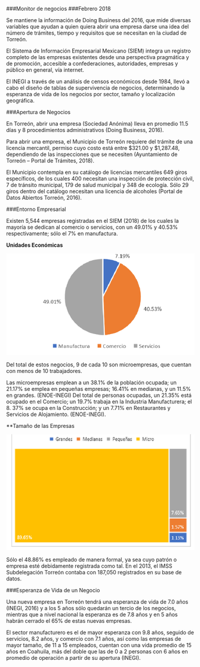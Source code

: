 ###Monitor de negocios
###Febrero 2018

Se mantiene la información de Doing Business del 2016, que mide diversas variables que ayudan a quien quiera abrir una empresa darse una idea del número de trámites, tiempo y requisitos que se necesitan en la ciudad de Torreón.

El Sistema de Información Empresarial Mexicano (SIEM) integra un registro completo de las empresas existentes desde una perspectiva pragmática y de promoción, accesible a confederaciones, autoridades, empresas y público en general, vía internet.

El INEGI a través de un análisis de censos económicos desde 1984, llevó a cabo el diseño de tablas de supervivencia de negocios, determinando la esperanza de vida de los negocios por sector, tamaño y localización geográfica.

###Apertura de Negocios

En Torreón, abrir una empresa (Sociedad Anónima) lleva en promedio 11.5 días y 8 procedimientos administrativos (Doing Business, 2016).

Para abrir una empresa, el Municipio de Torreón requiere del trámite de una licencia mercantil, permiso cuyo costo está entre $321.00 y $1,287.48, dependiendo de las inspecciones que se necesiten (Ayuntamiento de Torreón – Portal de Trámites, 2018).

El Municipio contempla en su catálogo de licencias mercantiles 649 giros específicos, de los cuales 400 necesitan una inspección de protección civil, 7 de tránsito municipal, 179 de salud municipal y 348 de ecología. Sólo 29 giros dentro del catálogo necesitan una licencia de alcoholes (Portal de Datos Abiertos Torreón, 2016).

###Entorno Empresarial

Existen 5,544 empresas registradas en el SIEM (2018) de los cuales la mayoría se dedican al comercio o servicios, con un 49.01% y 40.53% respectivamente; sólo el 7% en manufactura.

**Unidades Económicas**

<img class="img-responsive" src="monitores/negocios/unidades-economicas.png" alt="Unidades Económicas">

Del total de estos negocios, 9 de cada 10 son microempresas, que cuentan con menos de 10 trabajadores.

Las microempresas emplean a un 38.1% de la población ocupada; un 21.17% se emplea en pequeñas empresas; 16.41% en medianas, y un 11.5% en grandes. (ENOE-INEGI)
Del total de personas ocupadas, un 21.35% está ocupado en el Comercio; un 19.7% trabaja en la Industria Manufacturera; el 8. 37% se ocupa en la Construcción; y un 7.71% en Restaurantes y Servicios de Alojamiento. (ENOE-INEGI).

**Tamaño de las Empresas

<img class="img-responsive" src="monitores/negocios/tamano-de-las-empresas.png" alt="tamano de las empresas">

Sólo el 48.86% es empleado de manera formal, ya sea cuyo patrón o empresa esté debidamente registrada como tal. En el 2013, el IMSS Subdelegación Torreón contaba con 187,050 registrados en su base de datos.

###Esperanza de Vida de un Negocio

Una nueva empresa en Torreón tendrá una esperanza de vida de 7.0 años (INEGI, 2016) y a los 5 años sólo quedarán un tercio de los negocios, mientras que a nivel nacional la esperanza es de 7.8 años y en 5 años habrán cerrado el 65% de estas nuevas empresas.

El sector manufacturero es el de mayor esperanza con 9.8 años, seguido de servicios, 8.2 años, y comercio con 7.1 años, así como las empresas de mayor tamaño, de 11 a 15 empleados, cuentan con una vida promedio de 15 años en Coahuila, más del doble que las de 0 a 2 personas con 6 años en promedio de operación a partir de su apertura (INEGI).
